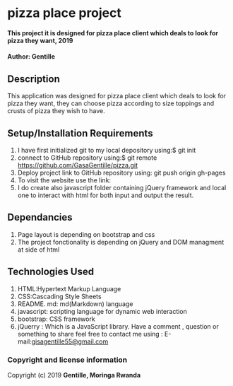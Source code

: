 # pizza place project
#### This project it is designed for pizza place client which deals to look for pizza they want, 2019
####  **Author: Gentille**
## Description
This application was designed for pizza place client which deals to look for pizza they want, they can choose pizza according to size toppings and crusts of pizza they wish to have.
## Setup/Installation Requirements
1. I have first initialized git to my local depository using:$ git init
2. connect to GitHub repository using:$ git remote https://github.com/GasaGentille/pizza.git
3. Deploy project link to GitHub repository using: git push origin gh-pages
4. To visit the website use the link:
5. I do create also javascript folder containing jQuery framework and local one to interact with html for both input and output the result.
## Dependancies
1. Page layout is depending on bootstrap and css
2. The project fonctionality is depending on jQuery and DOM managment at side of html 
## Technologies Used
1. HTML:Hypertext Markup Language
2. CSS:Cascading Style Sheets
3. README. md: md(Markdown) language
4. javascript: scripting language for dynamic web interaction
5. bootstrap: CSS framework
6. jQuerry : Which is a JavaScript library.
Have a comment , question or something to share  feel free to contact me using : E-mail:gisagentille55@gmail.com
### Copyright and license information
Copyright (c) 2019 **Gentille, Moringa Rwanda** 
